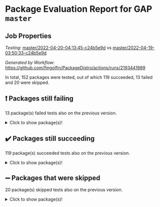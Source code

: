 # Package Evaluation Report for GAP `master`

## Job Properties

*Testing:* [master/2022-04-20-04:13:45-c24b5e9d](https://github.com/fingolfin/PackageDistro/blob/data/reports/master/2022-04-20-04:13:45-c24b5e9d) vs [master/2022-04-19-03:50:33-c24b5e9d](https://github.com/fingolfin/PackageDistro/blob/data/reports/master/2022-04-19-03:50:33-c24b5e9d)

*Generated by Workflow:* https://github.com/fingolfin/PackageDistro/actions/runs/2193441989

In total, 152 packages were tested, out of which 119 succeeded, 13 failed and 20 were skipped.

## :exclamation: Packages still failing

13 package(s) failed tests also on the previous version.
<details><summary>Click to show package(s)!</summary>

- fining 1.4.1 [(failure)](https://github.com/fingolfin/PackageDistro/runs/6088808117?check_suite_focus=true)
- francy 1.2.4 [(failure)](https://github.com/fingolfin/PackageDistro/runs/6088808587?check_suite_focus=true)
- hap 1.38 [(failure)](https://github.com/fingolfin/PackageDistro/runs/6088809129?check_suite_focus=true)
- normalizinterface 1.3.2 [(failure)](https://github.com/fingolfin/PackageDistro/runs/6088810740?check_suite_focus=true)
- packagemanager 1.2 [(failure)](https://github.com/fingolfin/PackageDistro/runs/6088810903?check_suite_focus=true)
- rcwa 4.6.4 [(failure)](https://github.com/fingolfin/PackageDistro/runs/6088811216?check_suite_focus=true)
- recog 1.3.2 [(failure)](https://github.com/fingolfin/PackageDistro/runs/6088811293?check_suite_focus=true)
- semigroups 4.0.0 [(failure)](https://github.com/fingolfin/PackageDistro/runs/6088811453?check_suite_focus=true)
- sonata 2.9.3 [(failure)](https://github.com/fingolfin/PackageDistro/runs/6088811705?check_suite_focus=true)
- transgrp 3.6.1 [(failure)](https://github.com/fingolfin/PackageDistro/runs/6088811875?check_suite_focus=true)
- unitlib 4.0.0 [(failure)](https://github.com/fingolfin/PackageDistro/runs/6088811967?check_suite_focus=true)
- wedderga 4.10.1 [(failure)](https://github.com/fingolfin/PackageDistro/runs/6088812071?check_suite_focus=true)
- yangbaxter 0.9.0 [(failure)](https://github.com/fingolfin/PackageDistro/runs/6088812143?check_suite_focus=true)
</details>

## :heavy_check_mark: Packages still succeeding

119 package(s) succeeded tests also on the previous version.
<details><summary>Click to show package(s)!</summary>

- ace 5.4 [(success)](https://github.com/fingolfin/PackageDistro/runs/6088806889?check_suite_focus=true)
- aclib 1.3.2 [(success)](https://github.com/fingolfin/PackageDistro/runs/6088806909?check_suite_focus=true)
- agt 0.2 [(success)](https://github.com/fingolfin/PackageDistro/runs/6088806935?check_suite_focus=true)
- alnuth 3.2.1 [(success)](https://github.com/fingolfin/PackageDistro/runs/6088806957?check_suite_focus=true)
- anupq 3.2.6 [(success)](https://github.com/fingolfin/PackageDistro/runs/6088806980?check_suite_focus=true)
- atlasrep 2.1.2 [(success)](https://github.com/fingolfin/PackageDistro/runs/6088807007?check_suite_focus=true)
- autodoc 2022.03.10 [(success)](https://github.com/fingolfin/PackageDistro/runs/6088807034?check_suite_focus=true)
- automata 1.15 [(success)](https://github.com/fingolfin/PackageDistro/runs/6088807066?check_suite_focus=true)
- automgrp 1.3.2 [(success)](https://github.com/fingolfin/PackageDistro/runs/6088807083?check_suite_focus=true)
- autpgrp 1.10.2 [(success)](https://github.com/fingolfin/PackageDistro/runs/6088807109?check_suite_focus=true)
- cap 2022.04-02 [(success)](https://github.com/fingolfin/PackageDistro/runs/6088807150?check_suite_focus=true)
- caratinterface 2.3.3 [(success)](https://github.com/fingolfin/PackageDistro/runs/6088807194?check_suite_focus=true)
- cddinterface 2020.06.24 [(success)](https://github.com/fingolfin/PackageDistro/runs/6088807222?check_suite_focus=true)
- circle 1.6.4 [(success)](https://github.com/fingolfin/PackageDistro/runs/6088807251?check_suite_focus=true)
- cohomolo 1.6.10 [(success)](https://github.com/fingolfin/PackageDistro/runs/6088807275?check_suite_focus=true)
- congruence 1.2.3 [(success)](https://github.com/fingolfin/PackageDistro/runs/6088807293?check_suite_focus=true)
- corelg 1.56 [(success)](https://github.com/fingolfin/PackageDistro/runs/6088807326?check_suite_focus=true)
- crime 1.6 [(success)](https://github.com/fingolfin/PackageDistro/runs/6088807350?check_suite_focus=true)
- crisp 1.4.5 [(success)](https://github.com/fingolfin/PackageDistro/runs/6088807385?check_suite_focus=true)
- crypting 0.10 [(success)](https://github.com/fingolfin/PackageDistro/runs/6088807474?check_suite_focus=true)
- cryst 4.1.24 [(success)](https://github.com/fingolfin/PackageDistro/runs/6088807512?check_suite_focus=true)
- crystcat 1.1.9 [(success)](https://github.com/fingolfin/PackageDistro/runs/6088807560?check_suite_focus=true)
- ctbllib 1.3.3 [(success)](https://github.com/fingolfin/PackageDistro/runs/6088807612?check_suite_focus=true)
- cubefree 1.19 [(success)](https://github.com/fingolfin/PackageDistro/runs/6088807653?check_suite_focus=true)
- curlinterface 2.2.2 [(success)](https://github.com/fingolfin/PackageDistro/runs/6088807698?check_suite_focus=true)
- cvec 2.7.5 [(success)](https://github.com/fingolfin/PackageDistro/runs/6088807745?check_suite_focus=true)
- datastructures 0.2.7 [(success)](https://github.com/fingolfin/PackageDistro/runs/6088807767?check_suite_focus=true)
- deepthought 1.0.5 [(success)](https://github.com/fingolfin/PackageDistro/runs/6088807803?check_suite_focus=true)
- design 1.7 [(success)](https://github.com/fingolfin/PackageDistro/runs/6088807834?check_suite_focus=true)
- difsets 2.3.1 [(success)](https://github.com/fingolfin/PackageDistro/runs/6088807866?check_suite_focus=true)
- digraphs 1.5.2 [(success)](https://github.com/fingolfin/PackageDistro/runs/6088807890?check_suite_focus=true)
- edim 1.3.5 [(success)](https://github.com/fingolfin/PackageDistro/runs/6088807921?check_suite_focus=true)
- example 4.3.0 [(success)](https://github.com/fingolfin/PackageDistro/runs/6088807964?check_suite_focus=true)
- factint 1.6.3 [(success)](https://github.com/fingolfin/PackageDistro/runs/6088807992?check_suite_focus=true)
- ferret 1.0.7 [(success)](https://github.com/fingolfin/PackageDistro/runs/6088808026?check_suite_focus=true)
- fga 1.4.0 [(success)](https://github.com/fingolfin/PackageDistro/runs/6088808069?check_suite_focus=true)
- float 1.0.3 [(success)](https://github.com/fingolfin/PackageDistro/runs/6088808207?check_suite_focus=true)
- format 1.4.3 [(success)](https://github.com/fingolfin/PackageDistro/runs/6088808314?check_suite_focus=true)
- forms 1.2.7 [(success)](https://github.com/fingolfin/PackageDistro/runs/6088808397?check_suite_focus=true)
- fplsa 1.2.5 [(success)](https://github.com/fingolfin/PackageDistro/runs/6088808480?check_suite_focus=true)
- fr 2.4.8 [(success)](https://github.com/fingolfin/PackageDistro/runs/6088808548?check_suite_focus=true)
- fwtree 1.3 [(success)](https://github.com/fingolfin/PackageDistro/runs/6088808636?check_suite_focus=true)
- gbnp 1.0.5 [(success)](https://github.com/fingolfin/PackageDistro/runs/6088808680?check_suite_focus=true)
- generalizedmorphismsforcap 2022.03-03 [(success)](https://github.com/fingolfin/PackageDistro/runs/6088808732?check_suite_focus=true)
- genss 1.6.6 [(success)](https://github.com/fingolfin/PackageDistro/runs/6088808775?check_suite_focus=true)
- gradedringforhomalg 2022.03-01 [(success)](https://github.com/fingolfin/PackageDistro/runs/6088808818?check_suite_focus=true)
- grape 4.8.5 [(success)](https://github.com/fingolfin/PackageDistro/runs/6088808861?check_suite_focus=true)
- groupoids 1.69 [(success)](https://github.com/fingolfin/PackageDistro/runs/6088808909?check_suite_focus=true)
- grpconst 2.6.2 [(success)](https://github.com/fingolfin/PackageDistro/runs/6088808960?check_suite_focus=true)
- guarana 0.96.3 [(success)](https://github.com/fingolfin/PackageDistro/runs/6088809013?check_suite_focus=true)
- guava 3.15 [(success)](https://github.com/fingolfin/PackageDistro/runs/6088809059?check_suite_focus=true)
- hapcryst 0.1.14 [(success)](https://github.com/fingolfin/PackageDistro/runs/6088809183?check_suite_focus=true)
- hecke 1.5.3 [(success)](https://github.com/fingolfin/PackageDistro/runs/6088809243?check_suite_focus=true)
- help 3.5 [(success)](https://github.com/fingolfin/PackageDistro/runs/6088809282?check_suite_focus=true)
- idrel 2.43 [(success)](https://github.com/fingolfin/PackageDistro/runs/6088809340?check_suite_focus=true)
- images 1.3.1 [(success)](https://github.com/fingolfin/PackageDistro/runs/6088809387?check_suite_focus=true)
- intpic 0.2.4 [(success)](https://github.com/fingolfin/PackageDistro/runs/6088809429?check_suite_focus=true)
- io 4.7.2 [(success)](https://github.com/fingolfin/PackageDistro/runs/6088809494?check_suite_focus=true)
- irredsol 1.4.3 [(success)](https://github.com/fingolfin/PackageDistro/runs/6088809589?check_suite_focus=true)
- json 2.1.0 [(success)](https://github.com/fingolfin/PackageDistro/runs/6088809646?check_suite_focus=true)
- jupyterkernel 1.4.1 [(success)](https://github.com/fingolfin/PackageDistro/runs/6088809899?check_suite_focus=true)
- jupyterviz 1.5.1 [(success)](https://github.com/fingolfin/PackageDistro/runs/6088809940?check_suite_focus=true)
- kan 1.34 [(success)](https://github.com/fingolfin/PackageDistro/runs/6088809994?check_suite_focus=true)
- kbmag 1.5.9 [(success)](https://github.com/fingolfin/PackageDistro/runs/6088810034?check_suite_focus=true)
- laguna 3.9.4 [(success)](https://github.com/fingolfin/PackageDistro/runs/6088810071?check_suite_focus=true)
- liealgdb 2.2.1 [(success)](https://github.com/fingolfin/PackageDistro/runs/6088810116?check_suite_focus=true)
- liepring 2.6 [(success)](https://github.com/fingolfin/PackageDistro/runs/6088810161?check_suite_focus=true)
- liering 2.4.2 [(success)](https://github.com/fingolfin/PackageDistro/runs/6088810198?check_suite_focus=true)
- linearalgebraforcap 2022.04-02 [(success)](https://github.com/fingolfin/PackageDistro/runs/6088810251?check_suite_focus=true)
- loops 3.4.1 [(success)](https://github.com/fingolfin/PackageDistro/runs/6088810296?check_suite_focus=true)
- lpres 1.0.3 [(success)](https://github.com/fingolfin/PackageDistro/runs/6088810345?check_suite_focus=true)
- majoranaalgebras 1.4 [(success)](https://github.com/fingolfin/PackageDistro/runs/6088810374?check_suite_focus=true)
- mapclass 1.4.5 [(success)](https://github.com/fingolfin/PackageDistro/runs/6088810427?check_suite_focus=true)
- matgrp 0.64 [(success)](https://github.com/fingolfin/PackageDistro/runs/6088810479?check_suite_focus=true)
- modisom 2.5.1 [(success)](https://github.com/fingolfin/PackageDistro/runs/6088810516?check_suite_focus=true)
- modulepresentationsforcap 2022.03-02 [(success)](https://github.com/fingolfin/PackageDistro/runs/6088810560?check_suite_focus=true)
- monoidalcategories 2022.03-02 [(success)](https://github.com/fingolfin/PackageDistro/runs/6088810598?check_suite_focus=true)
- nconvex 2020.11-04 [(success)](https://github.com/fingolfin/PackageDistro/runs/6088810645?check_suite_focus=true)
- nilmat 1.4.1 [(success)](https://github.com/fingolfin/PackageDistro/runs/6088810681?check_suite_focus=true)
- nock 1.5 [(success)](https://github.com/fingolfin/PackageDistro/runs/6088810710?check_suite_focus=true)
- nq 2.5.8 [(success)](https://github.com/fingolfin/PackageDistro/runs/6088810779?check_suite_focus=true)
- numericalsgps 1.3.0 [(success)](https://github.com/fingolfin/PackageDistro/runs/6088810808?check_suite_focus=true)
- openmath 11.5.0 [(success)](https://github.com/fingolfin/PackageDistro/runs/6088810841?check_suite_focus=true)
- orb 4.8.4 [(success)](https://github.com/fingolfin/PackageDistro/runs/6088810877?check_suite_focus=true)
- patternclass 2.4.2 [(success)](https://github.com/fingolfin/PackageDistro/runs/6088810932?check_suite_focus=true)
- permut 2.0.4 [(success)](https://github.com/fingolfin/PackageDistro/runs/6088810972?check_suite_focus=true)
- polenta 1.3.10 [(success)](https://github.com/fingolfin/PackageDistro/runs/6088810999?check_suite_focus=true)
- polymaking 0.8.6 [(success)](https://github.com/fingolfin/PackageDistro/runs/6088811033?check_suite_focus=true)
- primgrp 3.4.1 [(success)](https://github.com/fingolfin/PackageDistro/runs/6088811052?check_suite_focus=true)
- profiling 2.5.0 [(success)](https://github.com/fingolfin/PackageDistro/runs/6088811086?check_suite_focus=true)
- qpa 1.33 [(success)](https://github.com/fingolfin/PackageDistro/runs/6088811129?check_suite_focus=true)
- quagroup 1.8.3 [(success)](https://github.com/fingolfin/PackageDistro/runs/6088811155?check_suite_focus=true)
- radiroot 2.9 [(success)](https://github.com/fingolfin/PackageDistro/runs/6088811187?check_suite_focus=true)
- rds 1.8 [(success)](https://github.com/fingolfin/PackageDistro/runs/6088811252?check_suite_focus=true)
- repndecomp 1.2.1 [(success)](https://github.com/fingolfin/PackageDistro/runs/6088811328?check_suite_focus=true)
- repsn 3.1.0 [(success)](https://github.com/fingolfin/PackageDistro/runs/6088811367?check_suite_focus=true)
- resclasses 4.7.2 [(success)](https://github.com/fingolfin/PackageDistro/runs/6088811401?check_suite_focus=true)
- scscp 2.3.1 [(success)](https://github.com/fingolfin/PackageDistro/runs/6088811434?check_suite_focus=true)
- sglppow 2.2 [(success)](https://github.com/fingolfin/PackageDistro/runs/6088811482?check_suite_focus=true)
- sgpviz 0.999.5 [(success)](https://github.com/fingolfin/PackageDistro/runs/6088811519?check_suite_focus=true)
- simpcomp 2.1.14 [(success)](https://github.com/fingolfin/PackageDistro/runs/6088811553?check_suite_focus=true)
- singular 2020.12.18 [(success)](https://github.com/fingolfin/PackageDistro/runs/6088811585?check_suite_focus=true)
- sla 1.5.3 [(success)](https://github.com/fingolfin/PackageDistro/runs/6088811608?check_suite_focus=true)
- smallgrp 1.5 [(success)](https://github.com/fingolfin/PackageDistro/runs/6088811650?check_suite_focus=true)
- smallsemi 0.6.13 [(success)](https://github.com/fingolfin/PackageDistro/runs/6088811681?check_suite_focus=true)
- sophus 1.25 [(success)](https://github.com/fingolfin/PackageDistro/runs/6088811729?check_suite_focus=true)
- spinsym 1.5.2 [(success)](https://github.com/fingolfin/PackageDistro/runs/6088811757?check_suite_focus=true)
- symbcompcc 1.3.2 [(success)](https://github.com/fingolfin/PackageDistro/runs/6088811783?check_suite_focus=true)
- thelma 1.3 [(success)](https://github.com/fingolfin/PackageDistro/runs/6088811799?check_suite_focus=true)
- tomlib 1.2.9 [(success)](https://github.com/fingolfin/PackageDistro/runs/6088811827?check_suite_focus=true)
- toric 1.9.5 [(success)](https://github.com/fingolfin/PackageDistro/runs/6088811859?check_suite_focus=true)
- ugaly 4.0.2 [(success)](https://github.com/fingolfin/PackageDistro/runs/6088811914?check_suite_focus=true)
- unipot 1.5 [(success)](https://github.com/fingolfin/PackageDistro/runs/6088811937?check_suite_focus=true)
- utils 0.72 [(success)](https://github.com/fingolfin/PackageDistro/runs/6088811997?check_suite_focus=true)
- uuid 0.7 [(success)](https://github.com/fingolfin/PackageDistro/runs/6088812020?check_suite_focus=true)
- walrus 0.9991 [(success)](https://github.com/fingolfin/PackageDistro/runs/6088812046?check_suite_focus=true)
- xmod 2.86 [(success)](https://github.com/fingolfin/PackageDistro/runs/6088812098?check_suite_focus=true)
- xmodalg 1.18 [(success)](https://github.com/fingolfin/PackageDistro/runs/6088812125?check_suite_focus=true)
- zeromqinterface 0.13 [(success)](https://github.com/fingolfin/PackageDistro/runs/6088812165?check_suite_focus=true)
</details>

## :heavy_minus_sign: Packages that were skipped

20 package(s) skipped tests also on the previous version.
<details><summary>Click to show package(s)!</summary>

- 4ti2interface 2022.03-01 [(skipped)](https://github.com/fingolfin/PackageDistro/runs/6088748730?check_suite_focus=true)
- browse 1.8.14 [(skipped)](https://github.com/fingolfin/PackageDistro/runs/6088748730?check_suite_focus=true)
- examplesforhomalg 2022.03-01 [(skipped)](https://github.com/fingolfin/PackageDistro/runs/6088748730?check_suite_focus=true)
- gapdoc 1.6.5 [(skipped)](https://github.com/fingolfin/PackageDistro/runs/6088748730?check_suite_focus=true)
- gauss 2022.03-01 [(skipped)](https://github.com/fingolfin/PackageDistro/runs/6088748730?check_suite_focus=true)
- gaussforhomalg 2022.03-01 [(skipped)](https://github.com/fingolfin/PackageDistro/runs/6088748730?check_suite_focus=true)
- gradedmodules 2022.03-01 [(skipped)](https://github.com/fingolfin/PackageDistro/runs/6088748730?check_suite_focus=true)
- homalg 2022.03-01 [(skipped)](https://github.com/fingolfin/PackageDistro/runs/6088748730?check_suite_focus=true)
- homalgtocas 2022.03-01 [(skipped)](https://github.com/fingolfin/PackageDistro/runs/6088748730?check_suite_focus=true)
- io_forhomalg 2022.03-01 [(skipped)](https://github.com/fingolfin/PackageDistro/runs/6088748730?check_suite_focus=true)
- itc 1.5.1 [(skipped)](https://github.com/fingolfin/PackageDistro/runs/6088748730?check_suite_focus=true)
- localizeringforhomalg 2022.03-01 [(skipped)](https://github.com/fingolfin/PackageDistro/runs/6088748730?check_suite_focus=true)
- matricesforhomalg 2022.03-02 [(skipped)](https://github.com/fingolfin/PackageDistro/runs/6088748730?check_suite_focus=true)
- modules 2022.03-01 [(skipped)](https://github.com/fingolfin/PackageDistro/runs/6088748730?check_suite_focus=true)
- polycyclic 2.16 [(skipped)](https://github.com/fingolfin/PackageDistro/runs/6088748730?check_suite_focus=true)
- ringsforhomalg 2022.03-01 [(skipped)](https://github.com/fingolfin/PackageDistro/runs/6088748730?check_suite_focus=true)
- sco 2022.03-01 [(skipped)](https://github.com/fingolfin/PackageDistro/runs/6088748730?check_suite_focus=true)
- toolsforhomalg 2022.04-01 [(skipped)](https://github.com/fingolfin/PackageDistro/runs/6088748730?check_suite_focus=true)
- toricvarieties 2022.03.23 [(skipped)](https://github.com/fingolfin/PackageDistro/runs/6088748730?check_suite_focus=true)
- xgap 4.31 [(skipped)](https://github.com/fingolfin/PackageDistro/runs/6088748730?check_suite_focus=true)
</details>

